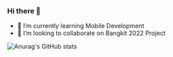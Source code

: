 ### Hi there 👋

- 🌱 I’m currently learning Mobile Development
- 👯 I’m looking to collaborate on Bangkit 2022 Project

![Anurag's GitHub stats](https://github-readme-stats.vercel.app/api?username=Alvancho88&show_icons=true&theme=tokyonight)

<!--
**Alvancho88/Alvancho88** is a ✨ _special_ ✨ repository because its `README.md` (this file) appears on your GitHub profile.

Here are some ideas to get you started:

- 🔭 I’m currently working on ...
- 🌱 I’m currently learning ...
- 👯 I’m looking to collaborate on ...
- 🤔 I’m looking for help with ...
- 💬 Ask me about ...
- 📫 How to reach me: ...
- 😄 Pronouns: ...
- ⚡ Fun fact: ...
-->
